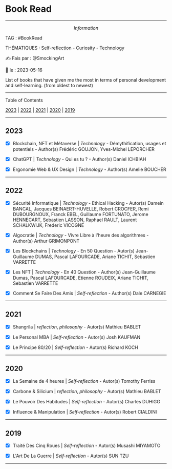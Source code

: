 # Book Read
---
$$Information$$

TAG :  #BookRead

THÉMATIQUES : Self-reflection - Curiosity - Technology 

✍ Fais par : @SmockingArt 

🧭 le : 2023-05-16 

List of books that have given me the most in terms of personal development and self-learning. (from oldest to newest)

---

Table of Contents

[2023](#2023) | [2022](#2022) | [2021](#2021) | [2020](#2020) | [2019](#2019)  

---

## 2023

- [X] Blockchain, NFT et Métaverse | *Technology* - Démythification, usages et potentiels - Author(s) Frédéric GOUJON, Yves-Michel LEPORCHER

- [x] ChatGPT | *Technology* - Qui es tu ? - Author(s) Daniel ICHBIAH

- [x] Ergonomie Web & UX Design | *Technology* - Author(s) Amelie BOUCHER

---

## 2022

- [x] Sécurité Informatique | *Technology*  - Ethical Hacking - Autor(s) Damein BANCAL, Jacques BEINAERT-HUVELLE, Robert CROCFER, Remi DUBOURGNOUX, Franck EBEL, Guillaume FORTUNATO, Jerome HENNECART, Sebastien LASSON, Raphael RAULT, Laurent SCHALKWIJK, Frederic VICOGNE

- [x] Algocratie | *Technology* - Vivre Libre à l'heure des algorithmes - Author(s) Arthur GRIMONPONT
   
- [X] Les Blockchains | *Technology* - En 50 Question - Autor(s) Jean-Guillaume DUMAS, Pascal LAFOURCADE, Ariane TICHIT, Sebastien VARRETTE

- [x] Les NFT | *Technology* - En 40 Question - Author(s) Jean-Guillaume Dumas, Pascal LAFOURCADE, Etienne ROUDEIX, Ariane TICHIT, Sebastien VARRETTE 
 
 - [x] Comment Se Faire Des Amis | *Self-reflection* - Author(s) Dale CARNEGIE
 
---

## 2021

- [x] Shangrila | *reflection*, *philosophy* - Autor(s) Mathieu BABLET

- [x] Le Personal MBA | *Self-reflection* - Autor(s) Josh KAUFMAN

- [X] Le Principe 80/20 | *Self-reflection* - Autor(s) Richard KOCH

---

## 2020

- [x] La Semaine de 4 heures | *Self-reflection* - Autor(s) Tomothy Ferriss

- [x] Carbone & Silicium | *reflection*, *philosophy* - Autor(s) Mathieu BABLET 

- [x] Le Pouvoir Des Habitudes | *Self-reflection* - Autor(s) Charles DUHIGG

- [x] Influence & Manipulation | *Self-reflection* - Autor(s) Robert CIALDINI

---

## 2019

- [x] Traité Des Cinq Roues | *Self-reflection* - Autor(s) Musashi MIYAMOTO

- [x] L'Art De La Guerre | *Self-reflection* - Autor(s) SUN TZU 

---

